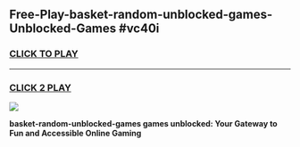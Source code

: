 
## Free-Play-basket-random-unblocked-games-Unblocked-Games #vc40i
<h3>
<a href="https://news.freeplayer.one?title=basket-random-unblocked-games&ref=8M">CLICK TO PLAY</a></h3>
<hr>

<h3>
<a href="https://news.freeplayer.one?title=basket-random-unblocked-games&ref=8M">CLICK 2 PLAY</a>
  
</h3>

<a href="https://news.freeplayer.one?title=basket-random-unblocked-games&ref=8M"><img src="https://clearcache.store/games.png"></a>


**basket-random-unblocked-games games unblocked: Your Gateway to Fun and Accessible Online Gaming**
